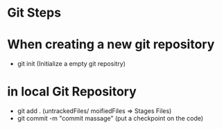 # Git Steps

# When creating a new git repository
* git init  (Initialize a empty git repositry)
# in local Git Repository
* git add . (untrackedFiles/ moifiedFiles => Stages Files)
* git commit -m "commit massage" (put a checkpoint on the code)

